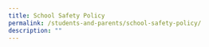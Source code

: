 ```yaml
---
title: School Safety Policy
permalink: /students-and-parents/school-safety-policy/
description: ""
---
```

